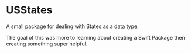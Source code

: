 # USStates

A small package for dealing with States as a data type.

The goal of this was more to learning about creating a Swift Package then creating something super helpful. 
